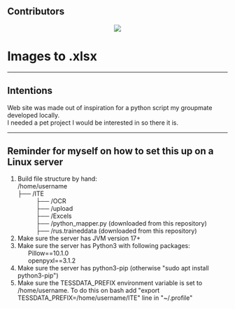<h2>Contributors</h2>

<p style="text-align: center;">
<a href = "https://github.com/narcissusTheFlower/image-to-Xlsx/graphs/contributors">
  <img src = "https://contrib.rocks/image?repo=narcissusTheFlower/image-to-Xlsx"/>
</a>
</p>

<h1>Images to .xlsx</h1> 
<hr>
<h2>Intentions</h2>
Web site was made out of inspiration for a python script my groupmate developed locally.<br>
I needed a pet project I would be interested in so there it is.
<hr>
<h2>Reminder for myself on how to set this up on a Linux server</h2>
<ol>
<li>Build file structure by hand:<br>
/home/username<br>
├── /ITE<br>
&ensp;&ensp;&ensp;&ensp;&ensp;&ensp;├── /OCR <br>
&ensp;&ensp;&ensp;&ensp;&ensp;&ensp;├── /upload <br>
&ensp;&ensp;&ensp;&ensp;&ensp;&ensp;├── /Excels <br>
&ensp;&ensp;&ensp;&ensp;&ensp;&ensp;├── /python_mapper.py (downloaded from this repository)<br>
&ensp;&ensp;&ensp;&ensp;&ensp;&ensp;├── /rus.traineddata (downloaded from this repository)<br>
</li>
<li>Make sure the server has JVM version 17+</li>
<li>Make sure the server has Python3 with following packages: 
<ul>Pillow==10.1.0<br>openpyxl==3.1.2
</ul>
<li>Make sure the server has python3-pip (otherwise "sudo apt install python3-pip")</li></li>
<li>Make sure the TESSDATA_PREFIX environment variable is set to /home/username. To do this on bash add "export TESSDATA_PREFIX=/home/username/ITE" line in "~/.profile"</li>
</ol>



